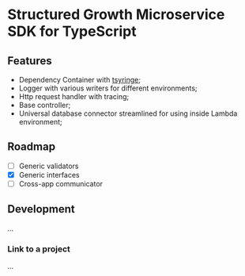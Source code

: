 # Structured Growth Microservice SDK for TypeScript

## Features

- Dependency Container with [tsyringe](https://github.com/microsoft/tsyringe);
- Logger with various writers for different environments; 
- Http request handler with tracing;
- Base controller;
- Universal database connector streamlined for using inside Lambda environment;

## Roadmap

- [ ] Generic validators
- [x] Generic interfaces
- [ ] Cross-app communicator

## Development

...

### Link to a project

...